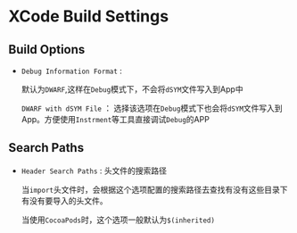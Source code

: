# XCode Build Settings

## Build Options 

* `Debug Information Format` :

	默认为`DWARF`,这样在`Debug`模式下，不会将`dSYM`文件写入到App中

	`DWARF with dSYM File` ： 选择该选项在`Debug`模式下也会将`dSYM`文件写入到App。方便使用`Instrment`等工具直接调试`Debug`的APP

## Search Paths

* `Header Search Paths` : 头文件的搜索路径

	当`import`头文件时，会根据这个选项配置的搜索路径去查找有没有这些目录下有没有要导入的头文件。

	当使用`CocoaPods`时，这个选项一般默认为`$(inherited)`

	